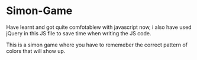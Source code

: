 # Simon-Game

Have learnt and got quite comfotablew with javascript now, i also have used jQuery in this JS file to save time when writing the JS code.

This is a simon game where you have to rememeber the correct pattern of colors that will show up.
